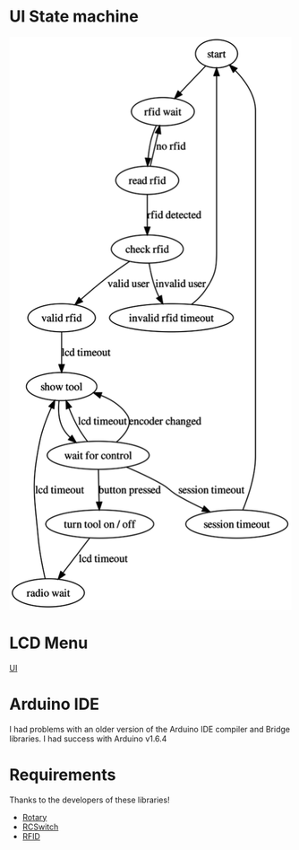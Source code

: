 # UI State machine

![FSM diagram](fsm.png)

# LCD Menu

[UI](ui.md)

# Arduino IDE

I had problems with an older version of the Arduino IDE compiler and Bridge
libraries. I had success with Arduino v1.6.4

# Requirements

Thanks to the developers of these libraries!

* [Rotary](https://github.com/brianlow/Rotary)
* [RCSwitch](https://github.com/sui77/rc-switch)
* [RFID](https://github.com/miguelbalboa/rfid)

